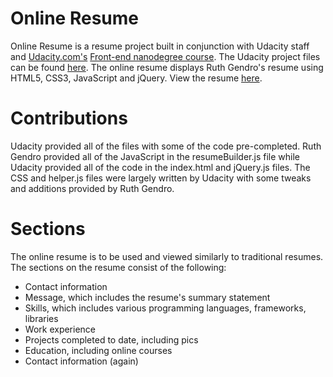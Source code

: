 # Online Resume

Online Resume is a resume project built in conjunction with Udacity staff and [Udacity.com's](https://www.udacity.com/) [Front-end nanodegree course](https://www.udacity.com/course/front-end-web-developer-nanodegree--nd001). The Udacity project files can be found [here](https://github.com/udacity/frontend-nanodegree-resume). The online resume displays Ruth Gendro's resume using HTML5, CSS3, JavaScript and jQuery. View the resume [here](https://ruthgendro.github.io/Resume/).

# Contributions

Udacity provided all of the files with some of the code pre-completed. Ruth Gendro provided all of the JavaScript in the resumeBuilder.js file while Udacity provided all of the code in the index.html and jQuery.js files. The CSS and helper.js files were largely written by Udacity with some tweaks and additions provided by Ruth Gendro.

# Sections

The online resume is to be used and viewed similarly to traditional resumes. The sections on the resume consist of the following:

* Contact information
* Message, which includes the resume's summary statement
* Skills, which includes various programming languages, frameworks, libraries
* Work experience
* Projects completed to date, including pics
* Education, including online courses
* Contact information (again)


